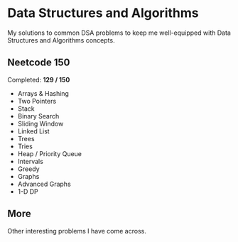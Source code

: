 # Data Structures and Algorithms

My solutions to common DSA problems to keep me well-equipped with Data Structures and Algorithms concepts.

## Neetcode 150

Completed: **129 / 150**

- Arrays & Hashing
- Two Pointers
- Stack
- Binary Search
- Sliding Window
- Linked List
- Trees
- Tries
- Heap / Priority Queue
- Intervals
- Greedy
- Graphs
- Advanced Graphs
- 1-D DP

## More

Other interesting problems I have come across.

